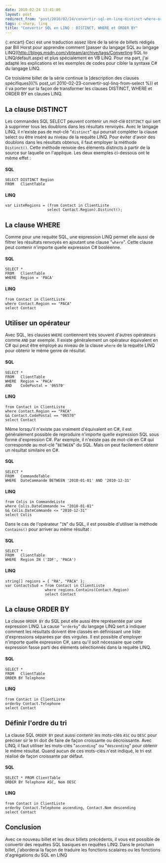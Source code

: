 ```yaml
---
date: 2010-02-24 13:41:00
layout: post
redirect_from: "post/2010/02/24/convertir-sql-en-linq-distinct-where-order-by"
tags: c-sharp, linq
title: "Convertir SQL en LINQ : DISTINCT, WHERE et ORDER BY"
---
```


{:.encart}
Ceci est une traduction assez libre de la série de billets rédigés par Bill
Horst pour apprendre comment [passer du langage SQL au langage LINQ](http://blogs.msdn.com/vbteam/archive/tags/Converting SQL to LINQ/default.aspx) et plus spécialement en
VB LINQ. Pour ma part, j'ai adapté les explications et les exemples de codes
pour cibler la syntaxe C# du langage LINQ.

Ce troisième billet de la série continue la [description des clauses spécifiques]({% post_url 2010-02-23-convertir-sql-linq-from-select %}) et il va porter sur la
façon de transformer les clauses DISTINCT, WHERE et ORDER BY en clauses
LINQ.

## La clause DISTINCT

Les commandes SQL SELECT peuvent contenir un mot-clé `DISTINCT`
qui sert à supprimer tous les doublons dans les résultats renvoyés. Avec le
langage LINQ, il n'existe pas de mot-clé "`distinct`" qui pourrait
compléter la clause select ou être inséré au niveau de la requête LINQ. Pour
éviter d'avoir des doublons dans les résultats obtenus, il faut employer la
méthode `Distinct()`. Cette méthode renvoie des éléments distincts à
partir de la source sur laquelle on l'applique. Les deux exemples ci-dessous
ont le même effet :

#### SQL

```
SELECT DISTINCT Region
FROM   ClientTable
```

#### LINQ

```
var ListeRegions = (from Contact in ClientListe
                   select Contact.Region).Distinct();
```

## La clause WHERE

Comme pour une requête SQL, une expression LINQ permet elle aussi de filtrer
les résultats renvoyés en ajoutant une clause "`where`". Cette
clause peut contenir n'importe quelle expression C# booléenne.

#### SQL

```
SELECT *
FROM   ClientTable
WHERE  Region = 'PACA'
```

#### LINQ

```
from Contact in ClientListe
where Contact.Region == "PACA"
select Contact
```

## Utiliser un opérateur

Avec SQL, les clauses `WHERE` contiennent très souvent d'autres
opérateurs comme `AND` par exemple. Il existe généralement un
opérateur équivalent en C# qui peut être employé au niveau de la clause
`where` de la requête LINQ pour obtenir le même genre de
résultat.

#### SQL

```
SELECT *
FROM   ClientTable
WHERE  Region = 'PACA'
AND    CodePostal = '06570'
```

#### LINQ

```
from Contact in ClientListe
where Contact.Region == "PACA"
&& Contact.CodePostal == "06570"
select Contact
```

Même lorsqu'il n'existe pas vraiment d'équivalent en C#, il est généralement
possible de reproduire n'importe quelle expression SQL sous forme d'expression
C#. Par exemple, il n'existe pas de mot-clé en C# qui corresponde au mot-clé
"`BETWEEN`" du SQL. Mais on peut facilement obtenir un résultat
similaire en C#.

#### SQL

```
SELECT *
FROM   CommandeTable
WHERE  DateCommande BETWEEN '2010-01-01' AND '2010-12-31'
```

#### LINQ

```
from Colis in CommandeListe
where Colis.DateCommande >= "2010-01-01"
&& Colis.DateCommande <= "2010-12-31"
select Colis
```

Dans le cas de l'opérateur "`IN`" du SQL, il est possible
d'utiliser la méthode `Contains()` pour arriver au même
résultat :

#### SQL

```
SELECT *
FROM   ClientTable
WHERE  Region IN ('IDF', 'PACA')
```

#### LINQ

```
string[] regions = { "RA", "PACA" };
var ContactsSud = from Contact in ClientListe
                  where regions.Contains(Contact.Region)
                  select Contact
```

## La clause ORDER BY

La clause `ORDER BY` du SQL peut elle aussi être représentée par
une expression LINQ. La cause "`orderby`" du langage LINQ sert à
indiquer comment les résultats doivent être classés en définissant une liste
d'expressions séparées par des virgules. Il est possible d'employer n'importe
quelle expression C#, sans qu'il soit nécessaire que cette expression fasse
parti des éléments sélectionnés dans la requête LINQ.

#### SQL

```
SELECT *
FROM   ClientTable
ORDER BY Telephone
```

#### LINQ

```
from Contact in ClientListe
orderby Contact.Telephone
select Contact
```

## Définir l'ordre du tri

La clause SQL `ORDER BY` peut aussi contenir les mots-clés
`ASC` ou `DESC` pour préciser sir le tri doit de faire de
façon croissante ou décroissante. Avec LINQ, il faut utiliser les mots-clés
"`ascending`" ou "`descending`" pour obtenir le même
résultat. Quand aucun de ces mots-clés n'est indiqué, le tri est réalisé de
façon croissante par défaut.

#### SQL

```
SELECT * FROM ClientTable
ORDER BY Telephone ASC, Nom DESC
```

#### LINQ

```
from Contact in ClientListe
orderby Contact.Telephone ascending, Contact.Nom descending
select Contact
```

## Conclusion

Avec ce nouveau billet et les deux billets précédents, il vous est possible
de convertir des requêtes SQL basiques en requêtes LINQ. Dans le prochain
billet, j'aborderai la façon de traduire les fonctions scalaires ou les
fonctions d'agrégations du SQL en LINQ
